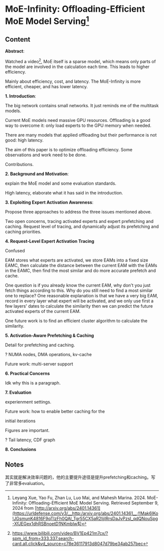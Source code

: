 # MoE-Infinity: Offloading-Efficient MoE Model Serving[^1]

## Content

**Abstract**:

Watched a video[^2], MoE itself is a sparse model, which means only parts of the model are involved in the calculation each time. This leads to higher efficiency.

Mainly about efficiency, cost, and latency. The MoE-Infinity is more efficient, cheaper, and has lower latency.

**1. Introduction**:

The big network contains small networks. It just reminds me of the multitask models. 

Current MoE models need massive GPU resources. Offloading is a good way to overcome it: only load experts to the GPU memory when needed.

There are many models that applied offloading but their performance is not good: high latency.

The aim of this paper is to optimize offloading efficiency. Some observations and work need to be done.

Contributions.

**2. Background and Motivation**:

explain the MoE model and some evaluation standards.

High latency, elaborate what it has said in the introduction.

**3. Exploiting Expert Activation Awareness**:

Propose three approaches to address the three issues mentioned above.

Two open concerns, tracing activated experts and expert prefetching and caching. Request level of tracing, and dynamically adjust its prefetching and caching priorities.

**4. Request-Level Expert Activation Tracing**

Confused

EAM stores what experts are activated, we store EAMs into a fixed size EAMC, then calculate the distance between the current EAM with the EAMs in the EAMC, then find the most similar and do more accurate prefetch and cache.

One question is if you already know the current EAM, why don't you just fetch things according to this. Why do you still need to find a most similar one to replace? One reasonable explanation is that we have a very big EAM, record in every layer what expert will be activated, and we only use first a few layers' dates to calculate the similarity then we can predict the future activated experts of the current EAM.

One future work is to find an efficient cluster algorithm to calculate the similarity.

**5. Activation-Aware Prefetching & Caching**

Detail for prefetching and caching. 

? NUMA nodes, DMA operations, kv-cache

Future work:  multi-server support

**6. Practical Concerns**

Idk why this is a paragraph.

**7. Evaluation**

experienment settings.

Future work: how to enable better caching for the

initial iterations

Figures are important.

? Tail latency, CDF graph

**8. Conclusions**



## Notes

其实就是解决效率问题的，他的主要提升途径是提升prefetching和caching。写了非常多evaluation。

[^1]: Leyang Xue, Yao Fu, Zhan Lu, Luo Mai, and Mahesh Marina. 2024. MoE-Infinity: Offloading-Efficient MoE Model Serving. Retrieved September 9, 2024 from [http://arxiv.org/abs/2401.14361](https://urldefense.com/v3/__http:/arxiv.org/abs/2401.14361__;!!Mak6IKo!JGsmunK4816F9qTIzFh0QAl_Tgr55CX5aR2IjjIRrsDaJvPzsI_qdQNouSpg-XfJEGex1dhRSBnoetD1NKmblw$)
[^2]: https://www.bilibili.com/video/BV1Ep421m7cx/?spm_id_from=333.337.search-card.all.click&vd_source=c78e36117913d8047d79be34ab257bec
